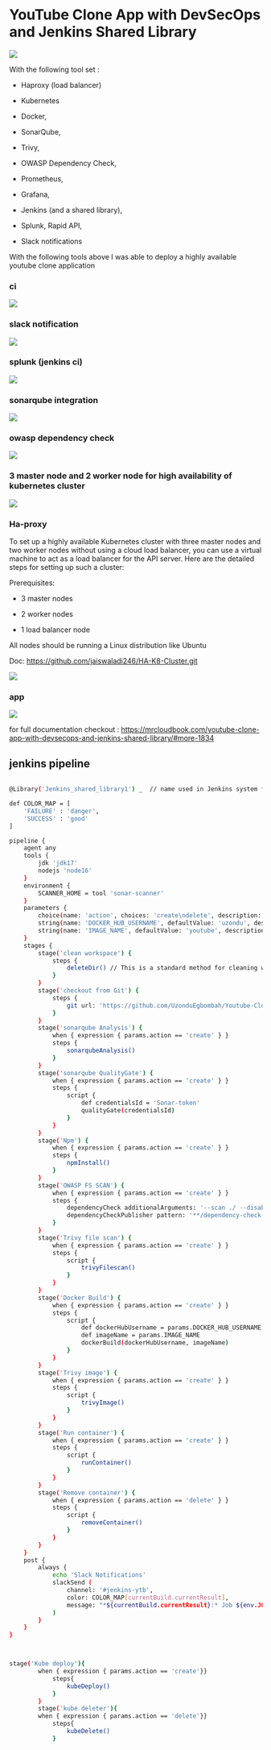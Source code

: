 ﻿# YouTube Clone App with DevSecOps and Jenkins Shared Library

![](https://github.com/user-attachments/assets/bf4b6196-6eb4-49e4-838a-6472ce53fb1d)


With the following tool set :

- Haproxy (load balancer)

- Kubernetes

- Docker,

- SonarQube, 

- Trivy, 

- OWASP Dependency Check,

- Prometheus, 

- Grafana, 

- Jenkins (and a shared library), 

- Splunk, Rapid API, 

- Slack notifications

With the following tools above I was able to deploy a highly available youtube clone application


### ci

![](https://github.com/user-attachments/assets/7702fc74-2465-4a7b-813b-0e511f0a7fea)





### slack notification

![](https://github.com/user-attachments/assets/fe5baf67-128e-4347-9eea-8b693f0860e8)





### splunk (jenkins ci)

![](https://github.com/user-attachments/assets/a9f78ba4-09a3-409e-8e40-70d24ad38b48)





### sonarqube integration

![](https://github.com/user-attachments/assets/8a605550-4085-496e-93c4-ca2261312496)





### owasp dependency check

![](https://github.com/user-attachments/assets/ae4a8ba4-cad7-42d3-bcda-1103fbdcd726)





### 3 master node and 2 worker node for high availability of kubernetes cluster

![](https://github.com/user-attachments/assets/ca088920-ca41-4a74-8fe4-a6d5c1563485)




### Ha-proxy

To set up a highly available Kubernetes cluster with three master nodes and two worker nodes without using a cloud load balancer, you can use a virtual machine to act as a load balancer for the API server. Here are the detailed steps for setting up such a cluster:

Prerequisites: 

- 3 master nodes

- 2 worker nodes

- 1 load balancer node

All nodes should be running a Linux distribution like Ubuntu


Doc: https://github.com/jaiswaladi246/HA-K8-Cluster.git



![](https://github.com/user-attachments/assets/ab7d24c2-4434-4f61-a502-9ff01af610fb)





### app


![](https://github.com/user-attachments/assets/3e0d8eee-20a0-4f41-9665-fada82c7f1d5)





for full documentation checkout : https://mrcloudbook.com/youtube-clone-app-with-devsecops-and-jenkins-shared-library/#more-1834



## jenkins pipeline


```sh

@Library('Jenkins_shared_library1') _  // name used in Jenkins system for library

def COLOR_MAP = [
    'FAILURE' : 'danger',
    'SUCCESS' : 'good'
]

pipeline {
    agent any
    tools {
        jdk 'jdk17'
        nodejs 'node16'
    }
    environment {
        SCANNER_HOME = tool 'sonar-scanner'
    }
    parameters {
        choice(name: 'action', choices: 'create\ndelete', description: 'Select create or destroy.')
        string(name: 'DOCKER_HUB_USERNAME', defaultValue: 'uzondu', description: 'Docker Hub Username')
        string(name: 'IMAGE_NAME', defaultValue: 'youtube', description: 'Docker Image Name')
    }
    stages {
        stage('clean workspace') {
            steps {
                deleteDir() // This is a standard method for cleaning workspace
            }
        }
        stage('checkout from Git') {
            steps {
                git url: 'https://github.com/UzonduEgbombah/Youtube-Clone-App.git', branch: 'main'
            }
        }
        stage('sonarqube Analysis') {
            when { expression { params.action == 'create' } }
            steps {
                sonarqubeAnalysis()
            }
        }
        stage('sonarqube QualityGate') {
            when { expression { params.action == 'create' } }
            steps {
                script {
                    def credentialsId = 'Sonar-token'
                    qualityGate(credentialsId)
                }
            }
        }
        stage('Npm') {
            when { expression { params.action == 'create' } }
            steps {
                npmInstall()
            }
        }
        stage('OWASP FS SCAN') {
            when { expression { params.action == 'create' } }
            steps {
                dependencyCheck additionalArguments: '--scan ./ --disableYarnAudit --disableNodeAudit', odcInstallation: 'DP-Check'
                dependencyCheckPublisher pattern: '**/dependency-check-report.xml'
            }
        }
        stage('Trivy file scan') {
            when { expression { params.action == 'create' } }
            steps {
                script {
                    trivyFilescan()
                }
            }
        }
        stage('Docker Build') {
            when { expression { params.action == 'create' } }
            steps {
                script {
                    def dockerHubUsername = params.DOCKER_HUB_USERNAME
                    def imageName = params.IMAGE_NAME
                    dockerBuild(dockerHubUsername, imageName)
                }
            }
        }
        stage('Trivy image') {
            when { expression { params.action == 'create' } }
            steps {
                script {
                    trivyImage()
                }
            }
        }
        stage('Run container') {
            when { expression { params.action == 'create' } }
            steps {
                script {
                    runContainer()
                }
            }
        }
        stage('Remove container') {
            when { expression { params.action == 'delete' } }
            steps {
                script {
                    removeContainer()
                }
            }
        }
    }    
    post {
        always {
            echo 'Slack Notifications'
            slackSend (
                channel: '#jenkins-ytb',  
                color: COLOR_MAP[currentBuild.currentResult],
                message: "*${currentBuild.currentResult}:* Job ${env.JOB_NAME} \n build ${env.BUILD_NUMBER} \n More info at: ${env.BUILD_URL}"
            )
        }
    }
}



stage('Kube deploy'){
        when { expression { params.action == 'create'}}    
            steps{
                kubeDeploy()
            }
        }
        stage('kube deleter'){
        when { expression { params.action == 'delete'}}    
            steps{
                kubeDelete()
            }
```
